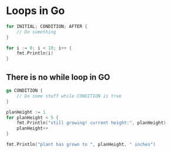 # Loops in Go

```go
for INITIAL; CONDITION; AFTER {
    // Do something
}
```

```go
for i := 0; i < 10; i++ {
    fmt.Println(i)
}
```

## There is no while loop in GO

```go
go CONDITION {
    // Do some stuff while CONDITION is true
}
```

```go
planHeight := 1
for planHeight < 5 {
    fmt.Println("still growing! current height:", planHeight)
    planHeight++
}

fmt.Println("plant has grown to ", planHeight, " inches")
```
